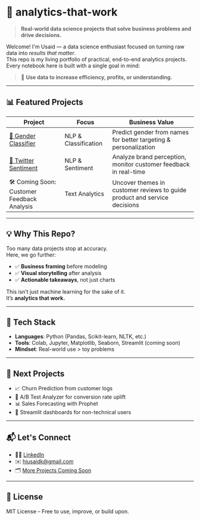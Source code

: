 # 🚀 analytics-that-work

> **Real-world data science projects that solve business problems and drive decisions.**

Welcome! I'm Usaid — a data science enthusiast focused on turning raw data into *results that matter*.  
This repo is my living portfolio of practical, end-to-end analytics projects. Every notebook here is built with a single goal in mind:

> 🎯 **Use data to increase efficiency, profits, or understanding.**

---

## 📊 Featured Projects

| Project | Focus | Business Value |
|--------|--------|----------------|
| [🧠 Gender Classifier](./gender-classifier) | NLP & Classification | Predict gender from names for better targeting & personalization |
| [💬 Twitter Sentiment](./twitter-sentiment) | NLP & Sentiment | Analyze brand perception, monitor customer feedback in real-time |
| 🛠️ Coming Soon: Customer Feedback Analysis | Text Analytics | Uncover themes in customer reviews to guide product and service decisions |
---

## 💡 Why This Repo?

Too many data projects stop at accuracy.  
Here, we go further:

- ✅ **Business framing** before modeling
- ✅ **Visual storytelling** after analysis
- ✅ **Actionable takeaways**, not just charts

This isn’t just machine learning for the sake of it.  
It’s **analytics that work.**

---

## 🧰 Tech Stack

- **Languages**: Python (Pandas, Scikit-learn, NLTK, etc.)
- **Tools**: Colab, Jupyter, Matplotlib, Seaborn, Streamlit (coming soon)
- **Mindset**: Real-world use > toy problems

---

## 🔭 Next Projects

- 📈 Churn Prediction from customer logs  
- 🎯 A/B Test Analyzer for conversion rate uplift  
- 📊 Sales Forecasting with Prophet  
- 🧱 Streamlit dashboards for non-technical users  

---

## 📬 Let's Connect

- 🧑‍💼 [LinkedIn](https://linkedin.com/in/usaid7)  
- ✉️ hiusaidk@gmail.com  
- 🗂️ [More Projects Coming Soon](#)

---

## 📄 License

MIT License – Free to use, improve, or build upon.

